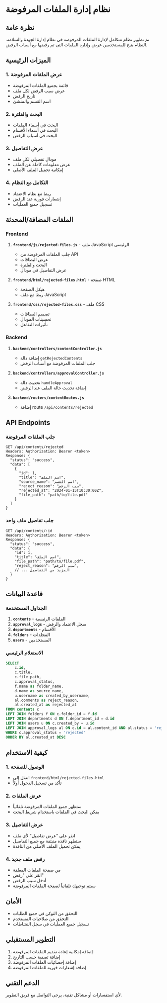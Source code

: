 # نظام إدارة الملفات المرفوضة

## نظرة عامة
تم تطوير نظام متكامل لإدارة الملفات المرفوضة في نظام إدارة الجودة والسلامة. النظام يتيح للمستخدمين عرض وإدارة الملفات التي تم رفضها مع أسباب الرفض.

## الميزات الرئيسية

### 1. عرض الملفات المرفوضة
- قائمة بجميع الملفات المرفوضة
- عرض سبب الرفض لكل ملف
- تاريخ الرفض
- اسم القسم والمنشئ

### 2. البحث والفلترة
- البحث في أسماء الملفات
- البحث في أسماء الأقسام
- البحث في أسباب الرفض

### 3. عرض التفاصيل
- مودال تفصيلي لكل ملف
- عرض معلومات كاملة عن الملف
- إمكانية تحميل الملف الأصلي

### 4. التكامل مع النظام
- ربط مع نظام الاعتماد
- إشعارات فورية عند الرفض
- تسجيل جميع العمليات

## الملفات المضافة/المحدثة

### Frontend
1. **`frontend/js/rejected-files.js`** - ملف JavaScript الرئيسي
   - جلب الملفات المرفوضة من API
   - عرض البطاقات
   - البحث والفلترة
   - عرض التفاصيل في مودال

2. **`frontend/html/rejected-files.html`** - صفحة HTML
   - هيكل الصفحة
   - ربط مع ملف JavaScript

3. **`frontend/css/rejected-files.css`** - ملف CSS
   - تصميم البطاقات
   - تحسينات المودال
   - تأثيرات التفاعل

### Backend
1. **`backend/controllers/contentController.js`**
   - إضافة دالة `getRejectedContents`
   - جلب الملفات المرفوضة مع أسباب الرفض

2. **`backend/controllers/approvalController.js`**
   - تحديث دالة `handleApproval`
   - إضافة تحديث حالة الملف عند الرفض

3. **`backend/routers/contentRoutes.js`**
   - إضافة route `/api/contents/rejected`

## API Endpoints

### جلب الملفات المرفوضة
```
GET /api/contents/rejected
Headers: Authorization: Bearer <token>
Response: {
  "status": "success",
  "data": [
    {
      "id": 1,
      "title": "اسم الملف",
      "source_name": "اسم القسم",
      "reject_reason": "سبب الرفض",
      "rejected_at": "2024-01-15T10:30:00Z",
      "file_path": "path/to/file.pdf"
    }
  ]
}
```

### جلب تفاصيل ملف واحد
```
GET /api/contents/:id
Headers: Authorization: Bearer <token>
Response: {
  "status": "success",
  "data": {
    "id": 1,
    "title": "اسم الملف",
    "file_path": "path/to/file.pdf",
    "reject_reason": "سبب الرفض",
    // ... المزيد من التفاصيل
  }
}
```

## قاعدة البيانات

### الجداول المستخدمة
1. **`contents`** - الملفات الرئيسية
2. **`approval_logs`** - سجل الاعتماد والرفض
3. **`departments`** - الأقسام
4. **`folders`** - المجلدات
5. **`users`** - المستخدمين

### الاستعلام الرئيسي
```sql
SELECT 
    c.id, 
    c.title, 
    c.file_path, 
    c.approval_status,
    f.name as folder_name,
    d.name as source_name,
    u.username as created_by_username,
    al.comments as reject_reason,
    al.created_at as rejected_at
FROM contents c
LEFT JOIN folders f ON c.folder_id = f.id
LEFT JOIN departments d ON f.department_id = d.id
LEFT JOIN users u ON c.created_by = u.id
LEFT JOIN approval_logs al ON c.id = al.content_id AND al.status = 'rejected'
WHERE c.approval_status = 'rejected'
ORDER BY al.created_at DESC
```

## كيفية الاستخدام

### 1. الوصول للصفحة
- انتقل إلى `frontend/html/rejected-files.html`
- تأكد من تسجيل الدخول أولاً

### 2. عرض الملفات
- ستظهر جميع الملفات المرفوضة تلقائياً
- يمكن البحث في الملفات باستخدام شريط البحث

### 3. عرض التفاصيل
- انقر على "عرض تفاصيل" لأي ملف
- ستظهر نافذة منبثقة مع جميع التفاصيل
- يمكن تحميل الملف الأصلي من النافذة

### 4. رفض ملف جديد
- من صفحة الملفات المعلقة
- انقر على "رفض"
- أدخل سبب الرفض
- سيتم توجيهك تلقائياً لصفحة الملفات المرفوضة

## الأمان
- التحقق من التوكن في جميع الطلبات
- التحقق من صلاحيات المستخدم
- تسجيل جميع العمليات في سجل النشاطات

## التطوير المستقبلي
1. إضافة إمكانية إعادة تقديم الملفات المرفوضة
2. إضافة تصفية حسب التاريخ
3. إضافة إحصائيات الملفات المرفوضة
4. إضافة إشعارات فورية للملفات المرفوضة

## الدعم التقني
لأي استفسارات أو مشاكل تقنية، يرجى التواصل مع فريق التطوير. 